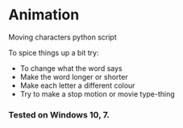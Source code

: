 # Animation
Moving characters python script

To spice things up a bit try:
- To change what the word says
- Make the word longer or shorter
- Make each letter a different colour
- Try to make a stop motion or movie type-thing

### Tested on Windows 10, 7.
